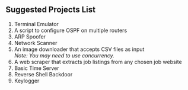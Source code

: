 ## Suggested Projects List

1. Terminal Emulator
2. A script to configure OSPF on multiple routers
3. ARP Spoofer
4. Network Scanner
5. An image downloader that accepts CSV files as input  
   *Note: You may need to use concurrency.*
6. A web scraper that extracts job listings from any chosen job website
7. Basic Time Server
8. Reverse Shell Backdoor
9. Keylogger
